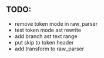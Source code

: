 ## **TODO:**
- remove token mode in raw_parser
- test token mode ast rewrite
- add branch ast text range
- put skip to token header
- add transform to raw_parser

